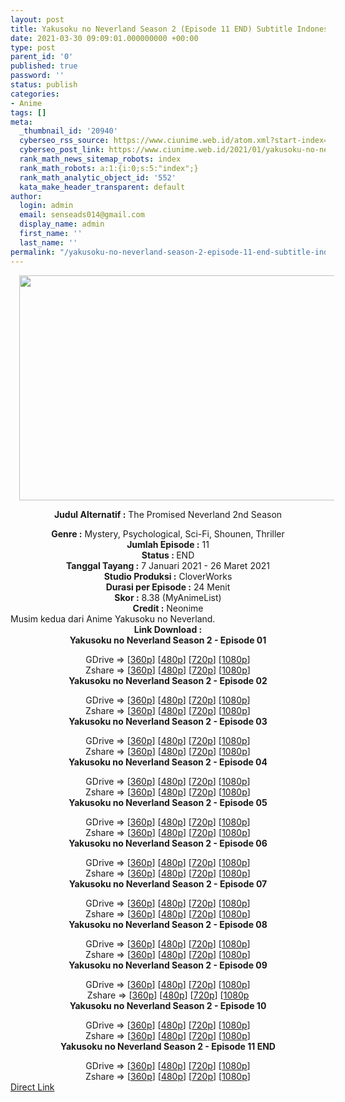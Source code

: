 ```yaml
---
layout: post
title: Yakusoku no Neverland Season 2 (Episode 11 END) Subtitle Indonesia
date: 2021-03-30 09:09:01.000000000 +00:00
type: post
parent_id: '0'
published: true
password: ''
status: publish
categories:
- Anime
tags: []
meta:
  _thumbnail_id: '20940'
  cyberseo_rss_source: https://www.ciunime.web.id/atom.xml?start-index=151&max-results=150
  cyberseo_post_link: https://www.ciunime.web.id/2021/01/yakusoku-no-neverland-season-2-subtitle.html
  rank_math_news_sitemap_robots: index
  rank_math_robots: a:1:{i:0;s:5:"index";}
  rank_math_analytic_object_id: '552'
  kata_make_header_transparent: default
author:
  login: admin
  email: senseads014@gmail.com
  display_name: admin
  first_name: ''
  last_name: ''
permalink: "/yakusoku-no-neverland-season-2-episode-11-end-subtitle-indonesia/"
---
```

<div style="text-align: center;">
<div style="text-align: left;">
<div class="separator" style="clear: both; text-align: center;"><a href="https://1.bp.blogspot.com/-2rtRyP0FR6E/X_Z9e3GPeYI/AAAAAAAAeaU/r_PLt9qDjAIbjP50-R7N69bN2AZ9PGfWgCLcBGAsYHQ/s1280/Yakusoku%2Bno%2BNeverland%2BSeason%2B2.jpg" style="margin-left: 1em; margin-right: 1em;"><img border="0" data-original-height="720" data-original-width="1280" height="360" src="{{ site.baseurl }}/assets/2021/03/Yakusoku%2Bno%2BNeverland%2BSeason%2B2.jpg" width="640" /></a></div>
<div class="separator" style="clear: both; text-align: center;"></div>
</div>
<p><b>Judul</b><b><b> Alternatif</b> :</b> The Promised Neverland 2nd Season</div>
<div style="text-align: center;"><b><b>Genre :</b></b>&nbsp;Mystery, Psychological, Sci-Fi, Shounen,&nbsp;Thriller</div>
<div style="text-align: center;"><b>Jumlah Episode :</b> 11<br /><b>Status : </b>END<br /><b>Tanggal Tayang :</b> 7 Januari&nbsp;2021&nbsp;- 26 Maret 2021<br /><b>Studio Produksi :</b> CloverWorks<br /><b>Durasi per Episode :</b> 24 Menit</div>
<div style="text-align: center;"><b>Skor :</b> 8.38 (MyAnimeList)<br /><b>Credit :</b> Neonime</div>
<div style="text-align: center;"></div>
<div style="text-align: justify;">Musim kedua dari Anime&nbsp;Yakusoku no Neverland.</div>
<div style="text-align: justify;"></div>
<div style="text-align: justify;"></div>
<div style="text-align: center;"><b>Link Download :</b></div>
<div style="text-align: center;"><b>Yakusoku no Neverland Season 2 - Episode 01</b></p>
<div style="text-align: center;">GDrive =&gt; [<a href="https://racaty.net/85yzm2hmv24x" target="_blank" rel="noopener">360p</a>] [<a href="https://drive.google.com/uc?export=download&amp;id=1cLBYsVHyQwqZLFK8GllRrTFxZmFyBzSV" target="_blank" rel="noopener">480p</a>] [<a href="https://drive.google.com/uc?export=download&amp;id=1G8DcC1QhJ0zwPrr7z_OIs0Vmn3JxvUEe" target="_blank" rel="noopener">720p</a>] [<a href="https://drive.google.com/uc?export=download&amp;id=1x2KOD8lozTI9cNtCfWAx1fnSoPQY5gJF" target="_blank" rel="noopener">1080p</a>]<br />Zshare =&gt; [<a href="https://www17.zippyshare.com/v/lg86zaZ5/file.html" target="_blank" rel="noopener">360p</a>] [<a href="https://www94.zippyshare.com/v/6ySCbuyy/file.html" target="_blank" rel="noopener">480p</a>] [<a href="https://www93.zippyshare.com/v/4miQTzTJ/file.html" target="_blank" rel="noopener">720p</a>] [<a href="https://www8.zippyshare.com/v/yeVjj6W3/file.html" target="_blank" rel="noopener">1080p</a>] </div>
<div style="text-align: center;"><b>Yakusoku no Neverland Season 2 - Episode 02</b></p>
<div>GDrive =&gt; [<a href="https://racaty.net/gcsepy3kuun3" target="_blank" rel="noopener">360p</a>] [<a href="https://drive.google.com/uc?export=download&amp;id=1h6diETUlaaBPtzBcY031sLOyMt5r4A9d" target="_blank" rel="noopener">480p</a>] [<a href="https://drive.google.com/uc?export=download&amp;id=1_HIif9OYztVsnRV9M2fs2VjxkZnejUf5" target="_blank" rel="noopener">720p</a>] [<a href="https://drive.google.com/uc?export=download&amp;id=1wiK_uYIr0RKVk17BcZ5qER3mk0rddRdi" target="_blank" rel="noopener">1080p</a>]<br />Zshare =&gt; [<a href="https://www85.zippyshare.com/v/tPyKcn6z/file.html" target="_blank" rel="noopener">360p</a>] [<a href="https://www38.zippyshare.com/v/PKiHjRuu/file.html" target="_blank" rel="noopener">480p</a>] [<a href="https://www83.zippyshare.com/v/106qn0vY/file.html" target="_blank" rel="noopener">720p</a>] [<a href="https://www3.zippyshare.com/v/LVZ1xy6R/file.html" target="_blank" rel="noopener">1080p</a>]</div>
<div><b>Yakusoku no Neverland Season 2 - Episode 03</b></p>
<div>GDrive =&gt; [<a href="https://racaty.net/v4dbjrl58lfu" target="_blank" rel="noopener">360p</a>] [<a href="https://drive.google.com/uc?export=download&amp;id=1Nwb-ANTb6EVRnnVJkhS2e9fVyRFucWC1" target="_blank" rel="noopener">480p</a>] [<a href="https://drive.google.com/uc?export=download&amp;id=1Gel_nX4tCtQ0OBWWY4FPRPMbm008IlCE" target="_blank" rel="noopener">720p</a>] [<a href="https://drive.google.com/uc?export=download&amp;id=1XNsQe9Zv7gN_XWqRwcO74NeEc_3RtaWD" target="_blank" rel="noopener">1080p</a>]<br />Zshare =&gt; [<a href="https://www17.zippyshare.com/v/fYrXvTJV/file.html" target="_blank" rel="noopener">360p</a>] [<a href="https://www105.zippyshare.com/v/7ori8y5o/file.html" target="_blank" rel="noopener">480p</a>] [<a href="https://www19.zippyshare.com/v/3UW4PQOJ/file.html" target="_blank" rel="noopener">720p</a>] [<a href="https://www6.zippyshare.com/v/2lsa4kK5/file.html" target="_blank" rel="noopener">1080p</a>]</div>
</div>
<div><b>Yakusoku no Neverland Season 2 - Episode 04</b></p>
<div>GDrive =&gt; [<a href="https://racaty.net/1fw9k5a1nrf1" target="_blank" rel="noopener">360p</a>] [<a href="https://drive.google.com/uc?export=download&amp;id=1kpifcQeRKezm4jT2Rp9xtZygveksGScy" target="_blank" rel="noopener">480p</a>] [<a href="https://drive.google.com/uc?export=download&amp;id=1e5MvGVNY9RS3ajMS7qa-gh9DKOvjJuk7" target="_blank" rel="noopener">720p</a>] [<a href="https://drive.google.com/uc?export=download&amp;id=1JGk2BXx9BEoXWHJEAqhFLciyQhwIWLwR" target="_blank" rel="noopener">1080p</a>]<br />Zshare =&gt; [<a href="https://www48.zippyshare.com/v/uAFpvC2Y/file.html" target="_blank" rel="noopener">360p</a>] [<a href="https://www99.zippyshare.com/v/Q1LRxf84/file.html" target="_blank" rel="noopener">480p</a>] [<a href="https://www3.zippyshare.com/v/Fozvy3cB/file.html" target="_blank" rel="noopener">720p</a>] [<a href="https://www86.zippyshare.com/v/2ubaQRrD/file.html" target="_blank" rel="noopener">1080p</a>]</div>
</div>
<div><b>Yakusoku no Neverland Season 2 - Episode 05</b></p>
<div>GDrive =&gt; [<a href="https://acefile.co/f/36656347/ynn-s2-5-360p-samehadaku-vip-mp4" target="_blank" rel="noopener">360p</a>] [<a href="https://drive.google.com/uc?export=download&amp;id=17m3p_heSLJuwiooTVxNoB7UF8ee5NTd9" target="_blank" rel="noopener">480p</a>] [<a href="https://drive.google.com/uc?export=download&amp;id=1oYE45QSGqeKalMmcr_zq-VuRZhFfbGn3" target="_blank" rel="noopener">720p</a>] [<a href="https://drive.google.com/uc?export=download&amp;id=1XCHYm-Pg-4UVDjNcY9Co_h4M7ZwJAZEA" target="_blank" rel="noopener">1080p</a>]<br />Zshare =&gt; [<a href="https://www96.zippyshare.com/v/P3TXMDnK/file.html" target="_blank" rel="noopener">360p</a>] [<a href="https://www96.zippyshare.com/v/kOevp8Em/file.html" target="_blank" rel="noopener">480p</a>] [<a href="https://www50.zippyshare.com/v/NreyAYdu/file.html" target="_blank" rel="noopener">720p</a>] [<a href="https://www50.zippyshare.com/v/4Y1JX8QU/file.html" target="_blank" rel="noopener">1080p</a>]</div>
</div>
<div><b>Yakusoku no Neverland Season 2 - Episode 06</b></p>
<div>GDrive =&gt; [<a href="https://elsfile.org/download.php?NERwSzBYN3pJdzdKbVprYWtyVitUYTdPLy81ZXJ2aGVEdzRKQXVYT0t1Zz06Ov8%2F0qqPGWV3n%2B8WXcP3cGQ%3D" target="_blank" rel="noopener">360p</a>] [<a href="https://drive.google.com/uc?export=download&amp;id=1vrEGSmucRYq8muvGoKHwthayGpt3ZJhP" target="_blank" rel="noopener">480p</a>] [<a href="https://drive.google.com/uc?export=download&amp;id=1UTk1XZRpIke-PfBHGylPuMusKwSJaYF0" target="_blank" rel="noopener">720p</a>] [<a href="https://drive.google.com/uc?export=download&amp;id=16PlTT1C7GafasnPhh7Psx_92NRkbyaTu" target="_blank" rel="noopener">1080p</a>]<br />Zshare =&gt; [<a href="https://www31.zippyshare.com/v/M7xqQvYG/file.html" target="_blank" rel="noopener">360p</a>] [<a href="https://www111.zippyshare.com/v/hk209RpW/file.html" target="_blank" rel="noopener">480p</a>] [<a href="https://www66.zippyshare.com/v/cyr9Auno/file.html" target="_blank" rel="noopener">720p</a>] [<a href="https://www66.zippyshare.com/v/Efh8J9HI/file.html" target="_blank" rel="noopener">1080p</a>]</div>
</div>
<div><b>Yakusoku no Neverland Season 2 - Episode 07</b></p>
<div>GDrive =&gt; [<a href="https://acefile.co/f/37953296/ynn-s2-7-360p-samehadaku-vip-mp4" target="_blank" rel="noopener">360p</a>] [<a href="https://drive.google.com/uc?export=download&amp;id=13LDDnQg648NDl4mr1fgUwBGeHiSnLWXq" target="_blank" rel="noopener">480p</a>] [<a href="https://drive.google.com/uc?export=download&amp;id=12jEW63h_51_cIXr57bB1291wLFhxOAm4" target="_blank" rel="noopener">720p</a>] [<a href="https://drive.google.com/uc?export=download&amp;id=1DU7Mi8sXt7lmS9L_aesFHJLHh_Mh_cpl" target="_blank" rel="noopener">1080p</a>]<br />Zshare =&gt; [<a href="https://www83.zippyshare.com/v/5Nd78sBG/file.html" target="_blank" rel="noopener">360p</a>] [<a href="https://www83.zippyshare.com/v/blM4EXb7/file.html" target="_blank" rel="noopener">480p</a>] [<a href="https://www116.zippyshare.com/v/Gxq94Nmy/file.html" target="_blank" rel="noopener">720p</a>] [<a href="https://www116.zippyshare.com/v/rPow83aP/file.html" target="_blank" rel="noopener">1080p</a>]</div>
</div>
<div><b>Yakusoku no Neverland Season 2 - Episode 08</b></p>
<div>GDrive =&gt; [<a href="https://elsfile.org/download.php?VXJ4VENZYVlISE04Z3U0MEExeDdQUjNFYVFxRmFkN0QybEVkM0kxcENkST06OnlHY9fbzn0%2FC%2B5BxDIV%2FR0%3D" target="_blank" rel="noopener">360p</a>] [<a href="https://drive.google.com/uc?export=download&amp;id=13nmrdAigcE8eAOkdOmRZVqFEMEzCOXGa" target="_blank" rel="noopener">480p</a>] [<a href="https://drive.google.com/uc?export=download&amp;id=18wALwaFJxgGJsIrMxtes4c9OuN3JOYNe" target="_blank" rel="noopener">720p</a>] [<a href="https://drive.google.com/uc?export=download&amp;id=1iBAuB1k7Q7Eo4rxLapToPm8wWzlEf9Lb" target="_blank" rel="noopener">1080p</a>]<br />Zshare =&gt; [<a href="https://www71.zippyshare.com/v/Ni6Xfxie/file.html" target="_blank" rel="noopener">360p</a>] [<a href="https://www105.zippyshare.com/v/wi69MocJ/file.html" target="_blank" rel="noopener">480p</a>] [<a href="https://www59.zippyshare.com/v/udlj8FWE/file.html" target="_blank" rel="noopener">720p</a>] [<a href="https://www72.zippyshare.com/v/xHpgWgyy/file.html" target="_blank" rel="noopener">1080p</a>]</div>
</div>
<div><b>Yakusoku no Neverland Season 2 - Episode 09</b></p>
<div>GDrive =&gt; [<a href="https://elsfile.org/download.php?RllqYkw5MUlOdG4xRWVTNjZnWHQzNDlOVVM5eU9PRW1uNUxibjFLSXpCRT06OgBPt9PLx1n7tVJDHTGwyL0%3D" target="_blank" rel="noopener">360p</a>] [<a href="https://drive.google.com/uc?export=download&amp;id=1z8MmcluiciMNqTC0oc3nJ3Km2ydcADp1" target="_blank" rel="noopener">480p</a>] [<a href="https://drive.google.com/uc?export=download&amp;id=1YupCA7YGynrT-dVNeBYY-BPXKmblhu3N" target="_blank" rel="noopener">720p</a>] [<a href="https://drive.google.com/uc?export=download&amp;id=1RZHw5wmMbOtADIaXVDrbYzCVi-SRusbN" target="_blank" rel="noopener">1080p</a>]<br />Zshare =&gt; [<a href="https://www61.zippyshare.com/v/rw43pLnv/file.html" target="_blank" rel="noopener">360p</a>] [<a href="https://www30.zippyshare.com/v/SLBfR0SW/file.html" target="_blank" rel="noopener">480p</a>] [<a href="https://www90.zippyshare.com/v/pxBVMM03/file.html" target="_blank" rel="noopener">720p</a>] [<a href="https://www106.zippyshare.com/v/4RdhXDUi/file.html" target="_blank" rel="noopener">1080p</a></div>
</div>
<div><b>Yakusoku no Neverland Season 2 - Episode 10</b></p>
<div>GDrive =&gt; [<a href="https://elsfile.org/download.php?M2FjYjRmcFFjLzIxZEw3WTQ1bWVscGhPYUxnRlJIbkpuZGM1ZGc5Y205cz06OklT1wZgS7p4OJaSfPjEyqw%3D" target="_blank" rel="noopener">360p</a>] [<a href="https://drive.google.com/uc?export=download&amp;id=1C39L6EBpIGzABvhEk--D4JnSXPbgBobl" target="_blank" rel="noopener">480p</a>] [<a href="https://drive.google.com/uc?export=download&amp;id=1G4TVEbaB4r9P_eU1vI4SxusUFTKWpU53" target="_blank" rel="noopener">720p</a>] [<a href="https://drive.google.com/uc?export=download&amp;id=18G8LB1ykHczoP57HxU73DwrsA2ueVtPX" target="_blank" rel="noopener">1080p</a>]<br />Zshare =&gt; [<a href="https://www107.zippyshare.com/v/P0kr1Z9O/file.html" target="_blank" rel="noopener">360p</a>] [<a href="https://www107.zippyshare.com/v/XFAJijlW/file.html" target="_blank" rel="noopener">480p</a>] [<a href="https://www39.zippyshare.com/v/kcfeATAY/file.html" target="_blank" rel="noopener">720p</a>] [<a href="https://www104.zippyshare.com/v/EZB2eBsG/file.html" target="_blank" rel="noopener">1080p</a>]</div>
</div>
<div><b>Yakusoku no Neverland Season 2 - Episode 11 END</b></p>
<div>GDrive =&gt; [<a href="https://acefile.co/f/40604288/ynn-s2-11end-360p-samehadaku-vip-mp4" target="_blank" rel="noopener">360p</a>] [<a href="https://drive.google.com/uc?export=download&amp;id=1TWN-Fr-fj2BxGLo0Q4PbSvLI1ch1H1VQ" target="_blank" rel="noopener">480p</a>] [<a href="https://drive.google.com/uc?export=download&amp;id=1dzoKiW8-ujobCa-TDEfnZbpxSIkbeZAQ" target="_blank" rel="noopener">720p</a>] [<a href="https://drive.google.com/uc?export=download&amp;id=1jmILW3oyUsfTOLrawU2bWwzR7bgqR5X5" target="_blank" rel="noopener">1080p</a>]<br />Zshare =&gt; [<a href="https://www73.zippyshare.com/v/O5CXXEWM/file.html" target="_blank" rel="noopener">360p</a>] [<a href="https://www110.zippyshare.com/v/dZT1Jais/file.html" target="_blank" rel="noopener">480p</a>] [<a href="https://www7.zippyshare.com/v/LimKuMSy/file.html" target="_blank" rel="noopener">720p</a>] [<a href="https://www109.zippyshare.com/v/L2jhpCxR/file.html" target="_blank" rel="noopener">1080p</a>]</div>
</div>
</div>
</div>
<link rel="stylesheet" href="https://cdnjs.cloudflare.com/ajax/libs/font-awesome/4.7.0/css/font-awesome.min.css" />
<div class="divbtn"> <a href="https://handymansurrender.com/fihup8buzv?key=94550f7ce39444073321dde3b8782f97" class="btn"><i class="fa fa-download"></i> Direct Link</a> </div>
